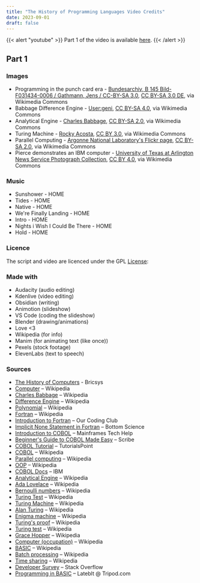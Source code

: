 ```yaml
---
title: "The History of Programming Languages Video Credits"
date: 2023-09-01
draft: false
---
```


{{< alert "youtube" >}}
Part 1 of the video is available [here](https://youtu.be/fDprWJBT9HE?si=Dax4KIgUYR3NQ8oB).
{{< /alert >}}

## Part 1

### Images

- Programming in the punch card era - [Bundesarchiv, B 145 Bild-F031434-0006 / Gathmann, Jens / CC-BY-SA 3.0](https://commons.wikimedia.org/wiki/File:Bundesarchiv_B_145_Bild-F031434-0006,_Aachen,_Technische_Hochschule,_Rechenzentrum.jpg), [CC BY-SA 3.0 DE](https://creativecommons.org/licenses/by-sa/3.0/de/deed.en), via Wikimedia Commons
- Babbage Difference Engine - [User:geni](https://commons.wikimedia.org/wiki/File:Babbage_Difference_Engine.jpg), [CC BY-SA 4.0](https://creativecommons.org/licenses/by-sa/4.0), via Wikimedia Commons
- Analytical Engine - [Charles Babbage](https://commons.wikimedia.org/wiki/File:Babbages_Analytical_Engine,_1834-1871._(9660574685).jpg), [CC BY-SA 2.0](https://creativecommons.org/licenses/by-sa/2.0), via Wikimedia Commons
- Turing Machine - [Rocky Acosta](https://commons.wikimedia.org/wiki/File:Turing_Machine_Model_Davey_2012.jpg), [CC BY 3.0](https://creativecommons.org/licenses/by/3.0), via Wikimedia Commons
- Parallel Computing - [Argonne National Laboratory's Flickr page](https://commons.wikimedia.org/wiki/File:IBM_Blue_Gene_P_supercomputer.jpg), [CC BY-SA 2.0](https://creativecommons.org/licenses/by-sa/2.0), via Wikimedia Commons
- Pierce demonstrates an IBM computer - [University of Texas at Arlington News Service Photograph Collection](https://commons.wikimedia.org/wiki/File:M._L._Pierce_demonstrates_an_IBM_computer_at_the_University_of_Texas_at_Arlington_(10002859).jpg), [CC BY 4.0](https://creativecommons.org/licenses/by/4.0), via Wikimedia Commons

### Music

- Sunshower - HOME
- Tides - HOME
- Native - HOME
- We're Finally Landing - HOME
- Intro - HOME
- Nights i Wish I Could Be There - HOME
- Hold - HOME

### Licence

The script and video are licenced under the GPL [License](https://www.gnu.org/licenses/gpl-3.0.en.html):

### Made with

- Audacity (audio editing)
- Kdenlive (video editing)
- Obsidian (writing)
- Animotion (slideshow)
- VS Code (coding the slideshow)
- Blender (drawing/animations)
- Love <3
- Wikipedia (for info)
- Manim (for animating text (like once))
- Pexels (stock footage)
- ElevenLabs (text to speech)

### Sources

- [The History of Computers](https://www.bricsys.com/en-gb/blog/who-invented-computers) - Bricsys
- [Computer](https://en.wikipedia.org/wiki/Computer) – Wikipedia
- [Charles Babbage](https://en.wikipedia.org/wiki/Charles_Babbage) – Wikipedia
- [Difference Engine](https://en.wikipedia.org/wiki/Difference_engine) – Wikipedia
- [Polynomial](https://en.wikipedia.org/wiki/Polynomial) – Wikipedia
- [Fortran](https://en.wikipedia.org/wiki/Fortran) – Wikipedia
- [Introduction to Fortran](https://ourcodingclub.github.io/tutorials/fortran-intro/) – Our Coding Club
- [Implicit None Statement in Fortran](https://www.bottomscience.com/implicit-none-statement-how-to-use-it-fortran/) – Bottom Science
- [Introduction to COBOL](https://www.mainframestechhelp.com/tutorials/cobol/introduction.htm) – Mainframes Tech Help
- [Beginner's Guide to COBOL Made Easy](https://scribe.rip/modern-mainframe/beginners-guide-cobol-made-easy-introduction-ecf2f611ac76) – Scribe
- [COBOL Tutorial](https://www.tutorialspoint.com/cobol/index.htm) – TutorialsPoint
- [COBOL](https://en.wikipedia.org/wiki/COBOL?useskin=vector#History_and_specification) – Wikipedia
- [Parallel computing](https://en.wikipedia.org/wiki/Parallel_computing?useskin=vector) – Wikipedia
- [OOP](https://en.wikipedia.org/wiki/Object-oriented_programming?useskin=vector) – Wikipedia
- [COBOL Docs](https://www.ibm.com/docs/en/cobol-zos) – IBM
- [Analytical Engine](https://en.wikipedia.org/wiki/Analytical_engine?useskin=vector) – Wikipedia
- [Ada Lovelace](https://en.wikipedia.org/wiki/Ada_Lovelace?useskin=vector) – Wikipedia
- [Bernoulli numbers](https://en.wikipedia.org/wiki/Bernoulli_number) – Wikipedia
- [Turing Test](https://en.wikipedia.org/wiki/Turing_test?useskin=vector) – Wikipedia
- [Turing Machine](https://en.wikipedia.org/wiki/Turing_machine?useskin=vector) – Wikipedia
- [Alan Turing](https://en.wikipedia.org/w/index.php?title=Alan_Turing&useskin=vector) – Wikipedia
- [Enigma machine](https://en.wikipedia.org/wiki/Enigma_machine?useskin=vector) – Wikipedia
- [Turing's proof](https://en.wikipedia.org/wiki/Turing%27s_proof?useskin=vector) – Wikipedia
- [Turing test](https://en.wikipedia.org/wiki/Turing_test?useskin=vector) – Wikipedia
- [Grace Hopper](https://en.wikipedia.org/wiki/Grace_Hopper?useskin=vector) – Wikipedia
- [Computer (occupation)](https://en.wikipedia.org/w/index.php?title=Computer_%28occupation%29&useskin=vector) – Wikipedia
- [BASIC](https://en.wikipedia.org/wiki/BASIC?useskin=vector) – Wikipedia
- [Batch processing](https://en.wikipedia.org/wiki/Batch_processing?useskin=vector) – Wikipedia
- [Time sharing](https://en.wikipedia.org/wiki/Time-sharing?useskin=vector) – Wikipedia
- [Developer Survey](https://survey.stackoverflow.co/2023/#most-popular-technologies-language) – Stack Overflow
- [Programming in BASIC](https://lateblt.tripod.com/basic.htm) – Lateblt @ Tripod.com
